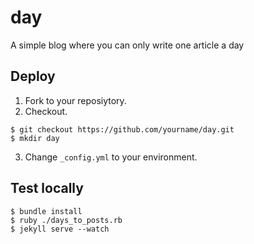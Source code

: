 # day
A simple blog where you can only write one article a day

## Deploy
1. Fork to your reposiytory.
2. Checkout.
```
$ git checkout https://github.com/yourname/day.git
$ mkdir day
```
3. Change `_config.yml` to your environment.

## Test locally
```
$ bundle install
$ ruby ./days_to_posts.rb
$ jekyll serve --watch
```
